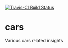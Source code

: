 [![Travis-CI Build Status](https://travis-ci.org/bas/cars.svg?branch=master)](https://travis-ci.org/bas/cars)

# cars
Various cars related insights